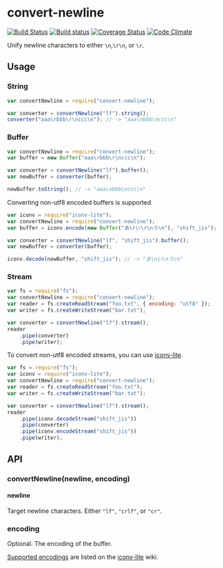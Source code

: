 # convert-newline

[![Build Status](https://travis-ci.org/takenspc/convert-newline.svg?branch=master)](https://travis-ci.org/takenspc/convert-newline)
[![Build status](https://ci.appveyor.com/api/projects/status/x4ks2y09jcjfvgw8/branch/master?svg=true)](https://ci.appveyor.com/project/takenspc/convert-newline/branch/master)
[![Coverage Status](https://coveralls.io/repos/takenspc/convert-newline/badge.svg?branch=master)](https://coveralls.io/r/takenspc/convert-newline?branch=master)
[![Code Climate](https://codeclimate.com/github/takenspc/convert-newline/badges/gpa.svg)](https://codeclimate.com/github/takenspc/convert-newline)

Unify newline characters to either `\n`,`\r\n`, or `\r`.

## Usage

### String

```js
var convertNewline = require("convert-newline");

var converter = convertNewline("lf").string();
converter("aaa\rbbb\r\nccc\n"); // -> "aaa\nbbb\nccc\n"
```

### Buffer

```js
var convertNewline = require("convert-newline");
var buffer = new Buffer("aaa\rbbb\r\nccc\n");

var converter = convertNewline("lf").buffer();
var newBuffer = converter(buffer);

newBuffer.toString(); // -> "aaa\nbbb\nccc\n"
```

Converting non-utf8 encoded buffers is supported.

```js
var iconv = require("iconv-lite");
var convertNewline = require("convert-newline");
var buffer = iconv.encode(new Buffer("あ\rい\r\nう\n"), "shift_jis");

var converter = convertNewline("lf", "shift_jis").buffer();
var newBuffer = converter(buffer);

iconv.decode(newBuffer, "shift_jis"); // -> "あ\nい\nう\n"
```

### Stream

```js
var fs = require("fs");
var convertNewline = require("convert-newline");
var reader = fs.createReadStream("foo.txt", { encoding: "utf8" });
var writer = fs.createWriteStream("bar.txt");

var converter = convertNewline("lf").stream();
reader
	.pipe(converter)
	.pipe(writer);
```

To convert non-utf8 encoded streams, you can use [iconv-lite](https://github.com/ashtuchkin/iconv-lite/).

```js
var fs = require("fs");
var iconv = require("iconv-lite");
var convertNewline = require("convert-newline");
var reader = fs.createReadStream("foo.txt");
var writer = fs.createWriteStream("bar.txt");

var converter = convertNewline("lf").stream();
reader
	.pipe(iconv.decodeStream("shift_jis"))
	.pipe(converter)
	.pipe(iconv.encodeStream("shift_jis"))
	.pipe(writer);
```

## API

### convertNewline(newline, encoding)

#### newline

Target newline characters. Either `"lf"`, `"crlf"`, or `"cr"`.

### encoding

Optional. The encoding of the buffer.

[Supported encodings](https://github.com/ashtuchkin/iconv-lite/wiki/Supported-Encodings) are listed on the [iconv-lite](https://github.com/ashtuchkin/iconv-lite/) wiki.
